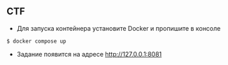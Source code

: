 ## CTF 
- Для запуска контейнера установите Docker и пропишите в консоле
```
$ docker compose up
```
- Задание появится на адресе http://127.0.0.1:8081

